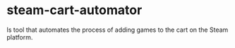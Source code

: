 # steam-cart-automator
Is tool that automates the process of adding games to the cart on the Steam platform.

